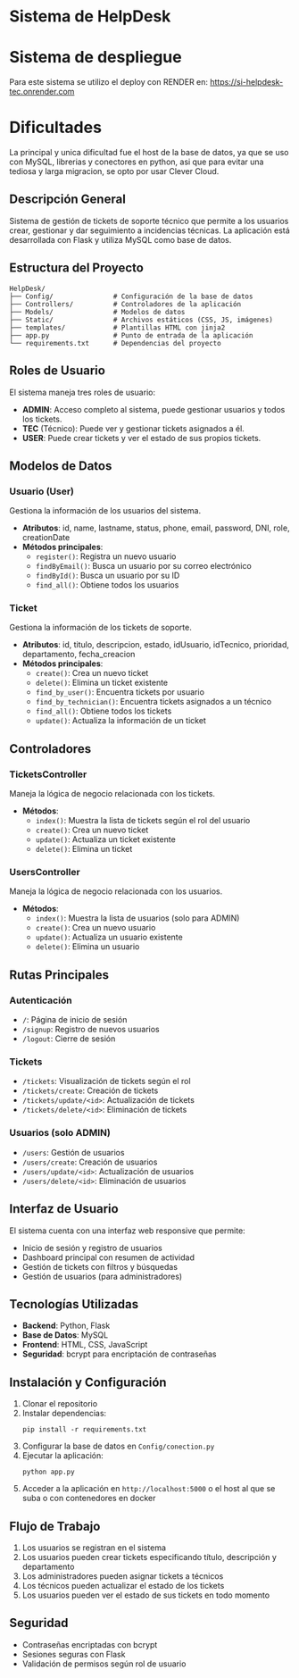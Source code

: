 # Sistema de HelpDesk

# Sistema de despliegue 
Para este sistema se utilizo el deploy con RENDER en: https://si-helpdesk-tec.onrender.com

# Dificultades
La principal y unica dificultad fue el host de la base de datos, ya que se uso con MySQL, librerias y conectores en python, asi que para evitar una tediosa y larga migracion, se opto por usar Clever Cloud.

## Descripción General
Sistema de gestión de tickets de soporte técnico que permite a los usuarios crear, gestionar y dar seguimiento a incidencias técnicas. La aplicación está desarrollada con Flask y utiliza MySQL como base de datos.

## Estructura del Proyecto

```
HelpDesk/
├── Config/               # Configuración de la base de datos
├── Controllers/          # Controladores de la aplicación
├── Models/               # Modelos de datos
├── Static/               # Archivos estáticos (CSS, JS, imágenes)
├── templates/            # Plantillas HTML con jinja2
├── app.py                # Punto de entrada de la aplicación
└── requirements.txt      # Dependencias del proyecto
```

## Roles de Usuario
El sistema maneja tres roles de usuario:
- **ADMIN**: Acceso completo al sistema, puede gestionar usuarios y todos los tickets.
- **TEC** (Técnico): Puede ver y gestionar tickets asignados a él.
- **USER**: Puede crear tickets y ver el estado de sus propios tickets.

## Modelos de Datos

### Usuario (User)
Gestiona la información de los usuarios del sistema.
- **Atributos**: id, name, lastname, status, phone, email, password, DNI, role, creationDate
- **Métodos principales**:
  - `register()`: Registra un nuevo usuario
  - `findByEmail()`: Busca un usuario por su correo electrónico
  - `findById()`: Busca un usuario por su ID
  - `find_all()`: Obtiene todos los usuarios

### Ticket
Gestiona la información de los tickets de soporte.
- **Atributos**: id, titulo, descripcion, estado, idUsuario, idTecnico, prioridad, departamento, fecha_creacion
- **Métodos principales**:
  - `create()`: Crea un nuevo ticket
  - `delete()`: Elimina un ticket existente
  - `find_by_user()`: Encuentra tickets por usuario
  - `find_by_technician()`: Encuentra tickets asignados a un técnico
  - `find_all()`: Obtiene todos los tickets
  - `update()`: Actualiza la información de un ticket

## Controladores

### TicketsController
Maneja la lógica de negocio relacionada con los tickets.
- **Métodos**:
  - `index()`: Muestra la lista de tickets según el rol del usuario
  - `create()`: Crea un nuevo ticket
  - `update()`: Actualiza un ticket existente
  - `delete()`: Elimina un ticket

### UsersController
Maneja la lógica de negocio relacionada con los usuarios.
- **Métodos**:
  - `index()`: Muestra la lista de usuarios (solo para ADMIN)
  - `create()`: Crea un nuevo usuario
  - `update()`: Actualiza un usuario existente
  - `delete()`: Elimina un usuario

## Rutas Principales

### Autenticación
- `/`: Página de inicio de sesión
- `/signup`: Registro de nuevos usuarios
- `/logout`: Cierre de sesión

### Tickets
- `/tickets`: Visualización de tickets según el rol
- `/tickets/create`: Creación de tickets
- `/tickets/update/<id>`: Actualización de tickets
- `/tickets/delete/<id>`: Eliminación de tickets

### Usuarios (solo ADMIN)
- `/users`: Gestión de usuarios
- `/users/create`: Creación de usuarios
- `/users/update/<id>`: Actualización de usuarios
- `/users/delete/<id>`: Eliminación de usuarios

## Interfaz de Usuario
El sistema cuenta con una interfaz web responsive que permite:
- Inicio de sesión y registro de usuarios
- Dashboard principal con resumen de actividad
- Gestión de tickets con filtros y búsquedas
- Gestión de usuarios (para administradores)

## Tecnologías Utilizadas
- **Backend**: Python, Flask
- **Base de Datos**: MySQL
- **Frontend**: HTML, CSS, JavaScript
- **Seguridad**: bcrypt para encriptación de contraseñas

## Instalación y Configuración

1. Clonar el repositorio
2. Instalar dependencias:
   ```
   pip install -r requirements.txt
   ```
3. Configurar la base de datos en `Config/conection.py`
4. Ejecutar la aplicación:
   ```
   python app.py
   ```
5. Acceder a la aplicación en `http://localhost:5000` o el host al que se suba o con contenedores en docker

## Flujo de Trabajo

1. Los usuarios se registran en el sistema
2. Los usuarios pueden crear tickets especificando título, descripción y departamento
3. Los administradores pueden asignar tickets a técnicos
4. Los técnicos pueden actualizar el estado de los tickets
5. Los usuarios pueden ver el estado de sus tickets en todo momento

## Seguridad
- Contraseñas encriptadas con bcrypt
- Sesiones seguras con Flask
- Validación de permisos según rol de usuario